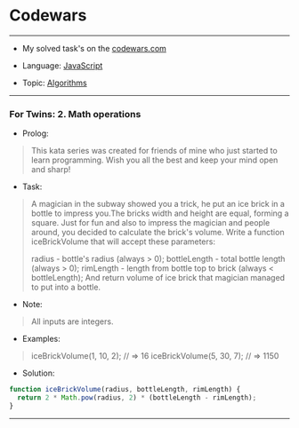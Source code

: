 # Codewars
---
* My solved task's on the [codewars.com](https://www.codewars.com/users/konderev.ivan)

* Language: [JavaScript](https://en.wikipedia.org/wiki/JavaScript)

* Topic: [Algorithms](https://en.wikipedia.org/wiki/Algorithm)

---

### For Twins: 2. Math operations
* Prolog:
>    This kata series was created for friends of mine who just started to learn programming. Wish you all the best and keep your mind open and sharp!
>
* Task:
>    A magician in the subway showed you a trick, he put an ice brick in a bottle to impress you.The bricks width and height are equal, forming a square. Just for fun and also to impress the magician and people around, you decided to calculate the brick's volume. Write a function iceBrickVolume that will accept these parameters:
>
>    radius - bottle's radius (always > 0);
    bottleLength - total bottle length (always > 0);
    rimLength - length from bottle top to brick (always < bottleLength);
>    And return volume of ice brick that magician managed to put into a bottle.
>
* Note:
>    All inputs are integers.
>
* Examples:
>    iceBrickVolume(1, 10, 2); // => 16
>    iceBrickVolume(5, 30, 7); // => 1150

* Solution:

```javascript
function iceBrickVolume(radius, bottleLength, rimLength) {
  return 2 * Math.pow(radius, 2) * (bottleLength - rimLength);
}
```
---
